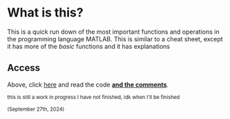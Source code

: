 # What is this?

This is a quick run down of the most important functions and operations in the programming language MATLAB. This is similar to a cheat sheet, except it has more of the *basic* functions and it has explanations

## Access

Above, click [here](Basic_Matlab_Things.m) and read the code **<u>and the comments</u>**.

<sub>this is still a work in progress I have not finished, idk when I'll be finished</sub>

<sub>(September 27th, 2024)</sub>